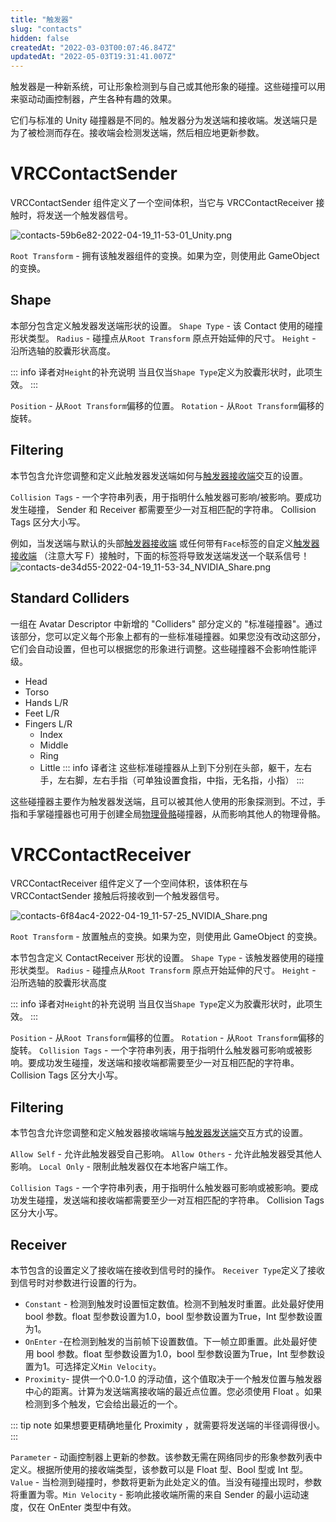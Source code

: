 ```yaml
---
title: "触发器"
slug: "contacts"
hidden: false
createdAt: "2022-03-03T00:07:46.847Z"
updatedAt: "2022-05-03T19:31:41.007Z"
---
```


触发器是一种新系统，可让形象检测到与自己或其他形象的碰撞。这些碰撞可以用来驱动动画控制器，产生各种有趣的效果。

它们与标准的 Unity 碰撞器是不同的。触发器分为发送端和接收端。发送端只是为了被检测而存在。接收端会检测发送端，然后相应地更新参数。

# VRCContactSender
 VRCContactSender 组件定义了一个空间体积，当它与 VRCContactReceiver 接触时，将发送一个触发器信号。
 
![contacts-59b6e82-2022-04-19_11-53-01_Unity.png](/creators.vrchat.com/images/avatars/contacts-59b6e82-2022-04-19_11-53-01_Unity.png)

`Root Transform` - 拥有该触发器组件的变换。如果为空，则使用此 GameObject 的变换。

## Shape
本部分包含定义触发器发送端形状的设置。
`Shape Type` - 该 Contact 使用的碰撞形状类型。
`Radius` - 碰撞点从`Root Transform` 原点开始延伸的尺寸。
`Height` - 沿所选轴的胶囊形状高度。

::: info 译者对`Height`的补充说明
当且仅当`Shape Type`定义为胶囊形状时，此项生效。
:::

`Position` - 从`Root Transform`偏移的位置。
`Rotation` - 从`Root Transform`偏移的旋转。

## Filtering
本节包含允许您调整和定义此触发器发送端如何与[触发器接收端](/creators.vrchat.com/avatars/avatar-dynamics/contacts#VRCContactReceiver)交互的设置。

`Collision Tags` - 一个字符串列表，用于指明什么触发器可影响/被影响。要成功发生碰撞， Sender 和 Receiver 都需要至少一对互相匹配的字符串。 Collision Tags 区分大小写。

例如，当发送端与默认的头部[触发器接收端](/creators.vrchat.com/avatars/avatar-dynamics/contacts#VRCContactReceiver) 或任何带有` Face `标签的自定义[触发器接收端](/creators.vrchat.com/avatars/avatar-dynamics/contacts#VRCContactReceiver) （注意大写 F）接触时，下面的标签将导致发送端发送一个联系信号！
![contacts-de34d55-2022-04-19_11-53-34_NVIDIA_Share.png](/creators.vrchat.com/images/avatars/contacts-de34d55-2022-04-19_11-53-34_NVIDIA_Share.png)

## Standard Colliders
一组在 Avatar Descriptor 中新增的  "Colliders" 部分定义的 "标准碰撞器"。通过该部分，您可以定义每个形象上都有的一些标准碰撞器。如果您没有改动这部分，它们会自动设置，但也可以根据您的形象进行调整。这些碰撞器不会影响性能评级。

- Head
- Torso
- Hands L/R
- Feet L/R
- Fingers L/R
  - Index
  - Middle
  - Ring
  - Little
  ::: info 译者注
  这些标准碰撞器从上到下分别在头部，躯干，左右手，左右脚，左右手指（可单独设置食指，中指，无名指，小指）
  :::

这些碰撞器主要作为触发器发送端，且可以被其他人使用的形象探测到。不过，手指和手掌碰撞器也可用于创建全局[物理骨骼](/creators.vrchat.com/avatars/avatar-dynamics/physbones)碰撞器，从而影响其他人的物理骨骼。

# VRCContactReceiver
VRCContactReceiver 组件定义了一个空间体积，该体积在与  VRCContactSender 接触后将接收到一个触发器信号。

![contacts-6f84ac4-2022-04-19_11-57-25_NVIDIA_Share.png](/creators.vrchat.com/images/avatars/contacts-6f84ac4-2022-04-19_11-57-25_NVIDIA_Share.png)

`Root Transform` - 放置触点的变换。如果为空，则使用此 GameObject 的变换。

本节包含定义 ContactReceiver 形状的设置。
`Shape Type` - 该触发器使用的碰撞形状类型。
`Radius` - 碰撞点从`Root Transform` 原点开始延伸的尺寸。
`Height` - 沿所选轴的胶囊形状高度

::: info 译者对`Height`的补充说明
当且仅当`Shape Type`定义为胶囊形状时，此项生效。
:::

`Position` - 从`Root Transform`偏移的位置。
`Rotation` - 从`Root Transform`偏移的旋转。
`Collision Tags` - 一个字符串列表，用于指明什么触发器可影响或被影响。要成功发生碰撞，发送端和接收端都需要至少一对互相匹配的字符串。 Collision Tags 区分大小写。

## Filtering
本节包含允许您调整和定义触发器接收端端与[触发器发送端](/creators.vrchat.com/avatars/avatar-dynamics/contacts#VRCContactSender)交互方式的设置。

`Allow Self` - 允许此触发器受自己影响。
`Allow Others` - 允许此触发器受其他人影响。
`Local Only` - 限制此触发器仅在本地客户端工作。

`Collision Tags` - 一个字符串列表，用于指明什么触发器可影响或被影响。要成功发生碰撞，发送端和接收端都需要至少一对互相匹配的字符串。 Collision Tags 区分大小写。

## Receiver
本节包含的设置定义了接收端在接收到信号时的操作。
`Receiver Type`定义了接收到信号时对参数进行设置的行为。

 -  `Constant` - 检测到触发时设置恒定数值。检测不到触发时重置。此处最好使用 bool 参数。float 型参数设置为1.0，bool 型参数设置为True，Int 型参数设置为1。
 - `OnEnter` -在检测到触发的当前帧下设置数值。下一帧立即重置。此处最好使用 bool 参数。float 型参数设置为1.0，bool 型参数设置为True，Int 型参数设置为1。可选择定义`Min Velocity`。
 - `Proximity`- 提供一个0.0-1.0 的浮动值，这个值取决于一个触发位置与触发器中心的距离。计算为发送端离接收端的最近点位置。您必须使用 Float 。如果检测到多个触发，它会给出最近的一个。
 
::: tip note
如果想要更精确地量化 Proximity ，就需要将发送端的半径调得很小。
:::

`Parameter` - 动画控制器上更新的参数。该参数无需在网络同步的形象参数列表中定义。根据所使用的接收端类型，该参数可以是 Float 型、Bool 型或 Int 型。`Value` - 当检测到碰撞时，参数将更新为此处定义的值。当没有碰撞出现时，参数将重置为零。`Min Velocity` - 影响此接收端所需的来自 Sender 的最小运动速度，仅在 OnEnter 类型中有效。
